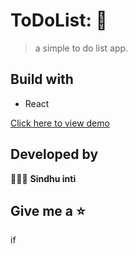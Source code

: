 # ToDoList: 📃
> a simple to do list app.

## Build with 
- React 

[Click here to view demo](https://629ad6d66924e523c1fb1de6--stalwart-cobbler-667b27.netlify.app/)

## Developed by
👩🏻‍💻 **Sindhu inti**

## Give me a ⭐

if
